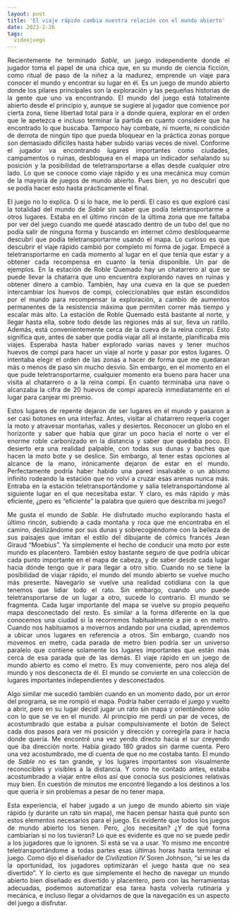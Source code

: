 ```yaml
---
layout: post
title: 'El viaje rápido cambia nuestra relación con el mundo abierto'
date: 2023-2-26
tags:
  videojuego
---
```

<p style='text-align: justify;'>Recientemente he terminado <i>Sable</i>, un juego independiente donde el jugador toma el papel de una chica que, en su mundo de ciencia ficción, como ritual de paso de la niñez a la madurez, emprende un viaje para conocer el mundo y encontrar su lugar en él. Es un juego de mundo abierto donde los pilares principales son la exploración y las pequeñas historias de la gente que uno va encontrando. El mundo del juego está totalmente abierto desde el principio y, aunque se sugiere al jugador que comience por cierta zona, tiene libertad total para ir a donde quiera, explorar en el orden que le apetezca e incluso terminar la partida en cuanto considere que ha encontrado lo que buscaba. Tampoco hay combate, ni muerte, ni condición de derrota de ningún tipo que pueda bloquear en la práctica zonas porque son demasiado difíciles hasta haber subido varias veces de nivel. Conforme el jugador va encontrando lugares importantes como ciudades, campamentos o ruinas, desbloquea en el mapa un indicador señalando su posición y la posibilidad de teletransportarse a ellas desde cualquier otro lado. Lo que se conoce como viaje rápido y es una mecánica muy común de la mayoría de juegos de mundo abierto. Pues bien, yo no descubrí que se podía hacer esto hasta prácticamente el final.</p>

<p style='text-align: justify;'>El juego no lo explica. O si lo hace, me lo perdí. El caso es que exploré casi la totalidad del mundo de <i>Sable</i> sin saber que podía teletransportarme a otros lugares. Estaba en el último rincón de la última zona que me faltaba por ver del juego cuando me quedé atascado dentro de un tubo del que no podía salir de ninguna forma y buscando en internet cómo desbloquearme descubrí que podía teletransportarme usando el mapa. Lo curioso es que descubrir el viaje rápido cambió por completo mi forma de jugar. Empecé a teletransportarme en cada momento al lugar en el que tenía que estar y a obtener cada recompensa en cuanto la tenía disponible. Un par de ejemplos. En la estación de Roble Quemado hay un chatarrero al que se puede llevar la chatarra que uno encuentra explorando naves en ruinas y obtener dinero a cambio. También, hay una cueva en la que se pueden intercambiar los huevos de compi, coleccionables que están escondidos por el mundo para recompensar la exploración, a cambio de aumentos permanentes de la resistencia máxima que permiten correr más tiempo y escalar más alto. La estación de Roble Quemado está bastante al norte, y llegar hasta ella, sobre todo desde las regiones más al sur, lleva un ratillo. Además, está convenientemente cerca de la cueva de la reina compi. Esto significa que, antes de saber que podía viajar allí al instante, planificaba mis viajes. Esperaba hasta haber explorado varias naves y tener muchos huevos de compi para hacer un viaje al norte y pasar por estos lugares. O intentaba elegir el orden de las zonas a hacer de forma que me quedaran más o menos de paso sin mucho desvío. Sin embargo, en el momento en el que pude teletransportarme, cualquier momento era bueno para hacer una visita al chatarrero o a la reina compi. En cuanto terminaba una nave o alcanzaba la cifra de 20 huevos de compi aparecía inmediatamente en el lugar para canjear mi premio.</p>

<p style='text-align: justify;'>Estos lugares de repente dejaron de ser lugares en el mundo y pasaron a ser casi botones en una interfaz. Antes, visitar al chatarrero requería coger la moto y atravesar montañas, valles y desiertos. Reconocer un globo en el horizonte y saber que había que girar un poco hacia el norte o ver el enorme roble carbonizado en la distancia y saber que quedaba poco. El desierto era una realidad palpable, con todas sus dunas y baches que hacen la moto bote y se deslice. Sin embargo, al tener estas opciones al alcance de la mano, irónicamente dejaron de estar en el mundo. Perfectamente podría haber habido una pared insalvable o un abismo infinito rodeando la estación que no volví a cruzar esas arenas nunca más. Entraba en la estación teletransportándome y salía teletransportándome al siguiente lugar en el que necesitaba estar. Y claro, es más rápido y más eficiente, ¿pero es “eficiente” la palabra que quiero que describa mi juego?</p>

<p style='text-align: justify;'>Me gusta el mundo de <i>Sable</i>. He disfrutado mucho explorando hasta el último rincón, subiendo a cada montaña y roca que me encontraba en el camino, deslizándome por sus dunas y sobrecogiéndome con la belleza de sus paisajes que imitan el estilo del dibujante de cómics francés Jean Giraud “Moebius”. Ya simplemente el hecho de conducir una moto por este mundo es placentero. También estoy bastante seguro de que podría ubicar cada punto importante en el mapa de cabeza, y de saber desde cada lugar hacia dónde tengo que ir para llegar a otro sitio. Cuando no se tiene la posibilidad de viajar rápido, el mundo del mundo abierto se vuelve mucho más presente. Navegarlo se vuelve una realidad cotidiana con la que tenemos que lidiar todo el rato. Sin embargo, cuando uno puede teletransportarse de un lugar a otro, sucede lo contrario. El mundo se fragmenta. Cada lugar importante del mapa se vuelve su propio pequeño mapa desconectado del resto. Es similar a la forma diferente en la que conocemos una ciudad si la recorremos habitualmente a pie o en metro. Cuando nos habituamos a movernos andando por una ciudad, aprendemos a ubicar unos lugares en referencia a otros. Sin embargo, cuando nos movemos en metro, cada parada de metro bien podría ser un universo paralelo que contiene solamente los lugares importantes que están más cerca de esa parada que de las demás. El viaje rápido en un juego de mundo abierto es como el metro. Es muy conveniente, pero nos aleja del mundo y nos desconecta de él. El mundo se convierte en una colección de lugares importantes independientes y desconectados.</p>

<p style='text-align: justify;'>Algo similar me sucedió también cuando en un momento dado, por un error del programa, se me rompió el mapa. Podría haber cerrado el juego y vuelto a abrir, pero en su lugar decidí jugar un rato sin mapa y orientándome sólo con lo que se ve en el mundo. Al principio me perdí un par de veces, de acostumbrado que estaba a pulsar compulsivamente el botón de Select cada dos pasos para ver mi posición y dirección y corregirla para ir hacia donde quería. Me encontré una vez yendo directo hacia el sur creyendo que iba dirección norte. Había girado 180 grados sin darme cuenta. Pero una vez acostumbrado, me di cuenta de que no me costaba tanto. El mundo de <i>Sable</i> no es tan grande, y los lugares importantes son visualmente reconocibles y visibles a la distancia. Y como he contado antes, estaba acostumbrado a viajar entre ellos así que conocía sus posiciones relativas muy bien. En cuestión de minutos me encontré llegando a los destinos a los que quería ir sin problemas a pesar de no tener mapa.</p>

<p style='text-align: justify;'>Esta experiencia, el haber jugado a un juego de mundo abierto sin viaje rápido (y durante un rato sin mapa), me hacen pensar hasta qué punto son estos elementos necesarios para el juego. Es evidente que todos los juegos de mundo abierto los tienen. Pero, ¿los necesitan? ¿Y de qué forma cambiarían si no los tuvieran? Lo que es evidente es que no se puede pedir a los jugadores que lo ignoren. Si está se va a usar. Yo mismo me encontré teletransportándome a todas partes esas últimas horas hasta terminar el juego. Como dijo el diseñador de <i>Civilization IV</i> Soren Johnson, “si se les da la oportunidad, los jugadores optimizarán el juego hasta que no sea divertido”. Y lo cierto es que simplemente el hecho de navegar un mundo abierto bien diseñado es divertido y placentero, pero con las herramientas adecuadas, podemos automatizar esa tarea hasta volverla rutinaria y mecánica, e incluso llegar a olvidarnos de que la navegación es un aspecto del juego a disfrutar.</p>
